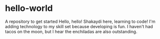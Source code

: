 # hello-world
A repository to get started
Hello, hello!
Shakaydi here, learning to code! I'm adding technology to my skill set because developing is fun. I haven't had tacos on the moon, but I hear the enchiladas are also outstanding.
